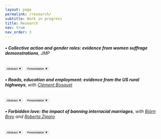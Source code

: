 ```yaml
---
layout: page
permalink: /research/
subtitle: Work in progress
title: Research
nav: true
nav_order: 3
---
```

###### **• Collective action and gender roles: evidence from women suffrage demonstrations**, JMP
<button onclick="toggleAbstract('abstract1')" style="padding: 2px 5px; font-size: 0.7em; border: none; outline: none;">Abstract <span class="arrow" style="font-size: inherit;">▼</span></button>
<button onclick="togglePresentation('presentation1')" style="padding: 2px 5px; font-size: 0.7em; margin-left: 5px; border: none; outline: none;">Presentation <span class="arrow">▼</span></button>

<div id="abstract1" style="display: none;">
    <p><p style="font-size: 0.85em; text-align: justify;"> Abstract: Can collective action drive transformations in social roles and attitudes? I study the effect of local exposure to women’s suffrage protests in the early 20th century in the US on different indicators of gender role. Enfranchisement was anticipated to enhance women’s awareness, leading to a critical reevaluation of more traditional family structures, according to suffrage movement leaders. This study investigates whether raising awareness about one’s rights, alongside obtaining them, can foster social transformations. I study cross-county marches organized between 1912 and 1914 by some suffragettes to ask women’s right to vote. I build a novel historical database using local newspaper archives to map the itinerary of the marches. Then, using individual-level data from US censuses (1880-1930), I compare individual outcomes in localities along the suffragettes’ paths with those along other roads in the same state, both before and after the marches. Results suggest that exposure to suffragette demonstrations led to significant changes in the lives of young women, including (i) residing alone, without the presence of parents or a spouse and, (ii) having fewer children and delaying the birth of their first child. Additionally, evidence from newspaper coverage suggests that women were likely exposed to suffragette ideas beyond the marches due to the relative growing interest in the topic in the towns treated in the following years, as evidenced by newspaper mentions of suffrage-related activities.  </p></p>
</div>
<div id="presentation1" style="display: none;">
    <p><p style="font-size: 0.85em; text-align: justify;"> Presentation: IMERA-AMSE Workshop in Gender inequalities (Marseille, France), Development Reading Group, Boston University (Boston MA, USA), Graduate Workshop in Economic History at Harvard University (Cambridge MA, US), World Cliometrics Conference (Dublin, Ireland), LAGV (Marseille, France), AFSE (Paris, France), FRESH Workshop (Cologne, Germany), IRES Lunch Seminar (Louvain, Belgium), Lewis Lab Graduate Student Workshop  (Manchester, England) and AMSE PhD Seminar 2023 (Marseille, France).</p></p>
</div>

###### **• Roads, education and employment: evidence from the US rural highways**, with [Clément Bosquet](https://sites.google.com/site/clementbosquet/)

<button onclick="toggleAbstract('abstract2')" style="padding: 2px 5px; font-size: 0.7em; border: none; outline: none;">Abstract <span class="arrow" style="font-size: inherit;">▼</span></button>
<button onclick="togglePresentation('presentation2')" style="padding: 2px 5px; font-size: 0.7em; margin-left: 5px; border: none; outline: none;">Presentation <span class="arrow">▼</span></button>
<div id="abstract2" style="display: none;">
    <p><p style="font-size: 0.85em; text-align: justify;"> Abstract: We study education and employment responses of teenagers to changes in local economic opportunities driven by transport infrastructure improvement. We exploit the timeline of the US highways construction in the mid-20th century to measure how rural individuals aged 14 and 15—the legal working age—respond to new economic opportunities triggered by highway connectivity. We combine US Census data from 1940 to 1970 with historical records on highway locations and opening  times, and employ an established instrumental variable to account for the non-random placement of highways. Preliminary results suggest that road connectivity increases participation in the labor market. This is driven by young boys starting to work as (unpaid family) farm laborers in the agricultural sector, which has declined at a slower rate in connected counties. Further investigations indicate that, although highways do not affect school enrollment, early employment in agriculture, implying long working hours, is negatively correlated with teenagers’ education level. Looking at 24- and 25-years old men, we show that these effects of an early connection to the highway network seem to persist after 10 years.</p> </p>
</div>
<div id="presentation2" style="display: none;">
    <p><p style="font-size: 0.85em; text-align: justify;"> Presentation: RES & SES Annual Conference (Glasgow, Scottland), European Winter Meeting of the Econometric Society (Berlin, Germany), Decentralized Mobility and Electricity Working Group Seminar (Online), UEA 2022 (Washington DC, US), EALE 2022 (Padova, Italy), JMA 2022 (Rennes, France), UEA 2022 (London, UK), RGS 2022 (Online),  ADRES 2022 (Online), UEA 2021 (Online) and AMSE PhD Seminar 2021 (Online).</p> </p>
</div>

###### **• Forbidden love: the impact of banning interracial marriages**, with [Björn Brey](https://sites.google.com/view/bjoernbrey/home) and [Roberta Ziparo](https://sites.google.com/site/rziparo/)

<button onclick="toggleAbstract('abstract3')" style="padding: 2px 5px; font-size: 0.7em; border: none; outline: none;">Abstract <span class="arrow" style="font-size: inherit;">▼</span></button>
<button onclick="togglePresentation('presentation3')" style="padding: 2px 5px; font-size: 0.7em; margin-left: 5px; border: none; outline: none;">Presentation <span class="arrow">▼</span></button>
<div id="abstract3" style="display: none;">
    <p><p style="font-size: 0.85em; text-align: justify;"> Abstract: The majority of US states enacted miscegenation laws (racial mixing) at varying points during the 19th and 20th century. These laws made interracial marriages “prohibited and void”’ making them a cornerstone policy of segregation. Exploiting variations in introduction and coverage across states, we study how these laws shaped family structures and reinforced differences in economic outcomes across racial groups. To do so, we combined information on statelevel miscegenation laws with longitudinal data from the US censuses (1850- 1940). Preliminary results suggest that the implementation of miscegenation laws changed the composition of marriages and increased out-of-state migration of Black Americans. In addition, the codification of race was essential to the enforcement of interracial marriage prohibitions, which led to the introduction of blood purity rules. In line with this, we find that racial identity changes of initially Black Americans, a non-negligible phenomenon, declined when miscegenation laws were introduced. Further preliminary explorations suggest that the laws also had an impact on keeping an exploitative economic model in place.</p></p>
</div>
<div id="presentation3" style="display: none;">
    <p><p style="font-size: 0.85em; text-align: justify;"> Presentation: EHA 2022 (La Crosse WI, USA), AMSE PhD Seminar 2022 (Marseille, France) and EHS 2022 (Cambridge, UK).</p></p>
</div>


<script>
function toggleAbstract(abstractId) {
    var abstract = document.getElementById(abstractId);
    var arrow = abstract.previousElementSibling.querySelector('.arrow');
    if (abstract.style.display === "none") {
        abstract.style.display = "block";
        arrow.innerHTML = "&#9650;"; // Use HTML entity for up arrow when visible
    } else {
        abstract.style.display = "none";
        arrow.innerHTML = "&#9660;"; // Use HTML entity for down arrow when hidden
    }
}

function togglePresentation(presentationId) {
    var presentation = document.getElementById(presentationId);
    var arrow = presentation.previousElementSibling.querySelector('.arrow');
    if (presentation.style.display === "none") {
        presentation.style.display = "block";
        arrow.innerHTML = "&#9650;"; // Use HTML entity for up arrow when visible
    } else {
        presentation.style.display = "none";
        arrow.innerHTML = "&#9660;"; // Use HTML entity for down arrow when hidden
    }
}
</script>
